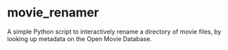 # movie_renamer
A simple Python script to interactively rename a directory of movie files, by looking up metadata on the Open Movie Database.
